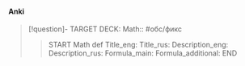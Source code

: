 #### Anki
> [!question]-
TARGET DECK: Math:: #обс/фикс  
>>START
Math def
Title_eng: 
Title_rus: 
Description_eng: 
Description_rus: 
Formula_main: 
Formula_additional:
END